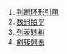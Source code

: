 1. [判断环形引用](ring-reference.js)
2. [数组拍平](array-flat.js)
3. [列表转树](list-to-tree.js)
4. [树转列表](tree-to-list.js)

